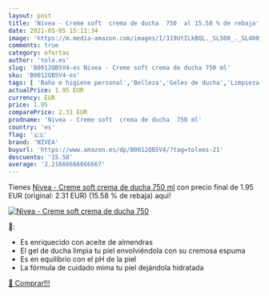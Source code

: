 ```yaml
---
layout: post
title: 'Nivea - Creme soft  crema de ducha  750  al 15.58 % de rebaja'
date: 2021-05-05 15:11:34
image: 'https://m.media-amazon.com/images/I/319UtILkBQL._SL500_._SL400_.jpg'
comments: true
category: ofertas
author: 'tole.es'
slug: 'B0012QB5V4-es Nivea - Creme soft crema de ducha 750 ml'
sku: 'B0012QB5V4-es'
tags: [ 'Baño e higiene personal','Belleza','Geles de ducha','Limpieza personal','nivea', ]
actualPrice: 1.95 EUR
currency: EUR
price: 1.95
comparePrice: 2.31 EUR
prodname: 'Nivea - Creme soft  crema de ducha  750 ml'
country: 'es'
flag: '🇪🇸'
brand: 'NIVEA'
buyurl: 'https://www.amazon.es/dp/B0012QB5V4/?tag=tolees-21'
descuento: '15.58'
average: '2.21666666666667'
---
```


Tienes [Nivea - Creme soft  crema de ducha  750 ml](https://www.amazon.es/dp/B0012QB5V4/?tag=tolees-21) con precio final de  1.95 EUR (original: 2.31 EUR) (15.58 %  de rebaja) aqui!

[![Nivea - Creme soft  crema de ducha  750 ](https://m.media-amazon.com/images/I/319UtILkBQL._SL500_._SL400_.jpg)](https://www.amazon.es/dp/B0012QB5V4/?tag=tolees-21)

🔎:

- Es enriquecido con aceite de almendras
- El gel de ducha limpia tu piel envolviéndola con su cremosa espuma
- Es en equilibrio con el pH de la piel
- La fórmula de cuidado mima tu piel dejándola hidratada

[🛒 Comprar!!!](https://www.amazon.es/dp/B0012QB5V4/?tag=tolees-21)
